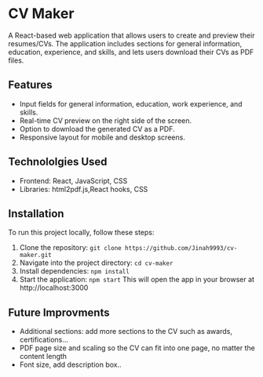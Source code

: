 # CV Maker
A React-based web application that allows users to create and preview their resumes/CVs. The application includes sections for general information, education, experience, and skills, and lets users download their CVs as PDF files.

## Features
- Input fields for general information, education, work experience, and skills.
- Real-time CV preview on the right side of the screen.
- Option to download the generated CV as a PDF.
- Responsive layout for mobile and desktop screens.

## Technololgies Used
- Frontend: React, JavaScript, CSS
- Libraries: html2pdf.js,React hooks, CSS  

## Installation
To run this project locally, follow these steps:
1. Clone the repository:
```git clone https://github.com/Jinah9993/cv-maker.git``` 
2. Navigate into the project directory:
```cd cv-maker```
3. Install dependencies:
```npm install```
4. Start the application:
```npm start```
This will open the app in your browser at http://localhost:3000

## Future Improvments
- Additional sections: add more sections to the CV such as awards, certifications...
- PDF page size and scaling so the CV can fit into one page, no matter the content length
- Font size, add description box..